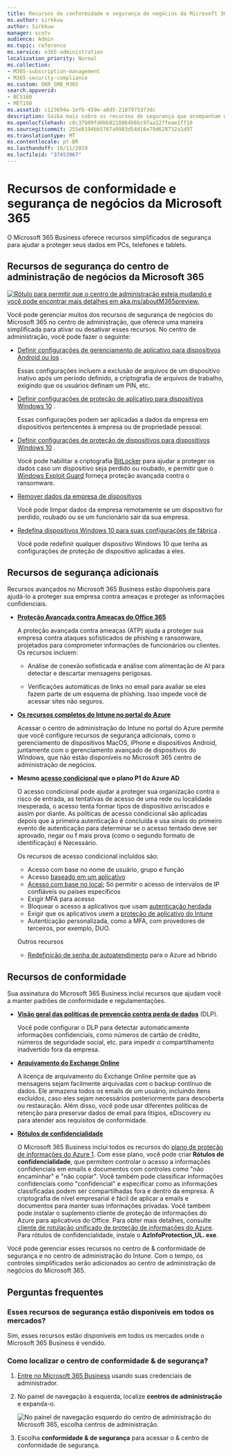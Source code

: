 ```yaml
---
title: Recursos de conformidade e segurança de negócios da Microsoft 365
ms.author: sirkkuw
author: Sirkkuw
manager: scotv
audience: Admin
ms.topic: reference
ms.service: o365-administration
localization_priority: Normal
ms.collection:
- M365-subscription-management
- M365-security-compliance
ms.custom: OKR_SMB_M365
search.appverid:
- BCS160
- MET150
ms.assetid: c123694a-1efb-459e-a8d5-2187975373dc
description: Saiba mais sobre os recursos de segurança que acompanham o Microsoft 365 Business.
ms.openlocfilehash: c0c37b09fd0bb0218864b6bc97aa127feae1ff16
ms.sourcegitcommit: 255e8194bb5767a9983d54d16e79d628732a1d97
ms.translationtype: MT
ms.contentlocale: pt-BR
ms.lasthandoff: 10/11/2019
ms.locfileid: "37453967"
---
```

# <a name="microsoft-365-business-security-and-compliance-features"></a>Recursos de conformidade e segurança de negócios da Microsoft 365

O Microsoft 365 Business oferece recursos simplificados de segurança para ajudar a proteger seus dados em PCs, telefones e tablets.
    
## <a name="microsoft-365-business-admin-center-security-features"></a>Recursos de segurança do centro de administração de negócios da Microsoft 365

[![Rótulo para permitir que o centro de administração esteja mudando e você pode encontrar mais detalhes em aka.ms/aboutM365preview.](media/m365admincenterchanging.png)](https://docs.microsoft.com/office365/admin/microsoft-365-admin-center-preview)

Você pode gerenciar muitos dos recursos de segurança de negócios do Microsoft 365 no centro de administração, que oferece uma maneira simplificada para ativar ou desativar esses recursos. No centro de administração, você pode fazer o seguinte:
  
  
- [Definir configurações de gerenciamento de aplicativo para dispositivos Android ou Ios](app-protection-settings-for-android-and-ios.md) . 
    
    Essas configurações incluem a exclusão de arquivos de um dispositivo inativo após um período definido, a criptografia de arquivos de trabalho, exigindo que os usuários definam um PIN, etc.
    
- [Definir configurações de proteção de aplicativo para dispositivos Windows 10](protection-settings-for-windows-10-devices.md) . 
    
    Essas configurações podem ser aplicadas a dados da empresa em dispositivos pertencentes à empresa ou de propriedade pessoal.
    
- [Definir configurações de proteção de dispositivos para dispositivos Windows 10](protection-settings-for-windows-10-pcs.md) . 
    
    Você pode habilitar a criptografia [BitLocker](https://go.microsoft.com/fwlink/p/?linkid=871405) para ajudar a proteger os dados caso um dispositivo seja perdido ou roubado, e permitir que o [Windows Exploit Guard](https://go.microsoft.com/fwlink/p/?linkid=871404) forneça proteção avançada contra o ransomware. 
    
- [Remover dados da empresa de dispositivos](remove-company-data.md)
    
    Você pode limpar dados da empresa remotamente se um dispositivo for perdido, roubado ou se um funcionário sair da sua empresa.
    
- [Redefina dispositivos Windows 10 para suas configurações de fábrica](reset-devices-to-factory-settings.md) . 
    
    Você pode redefinir qualquer dispositivo Windows 10 que tenha as configurações de proteção de dispositivo aplicadas a eles.
    
## <a name="additional-security-features"></a>Recursos de segurança adicionais 

Recursos avançados no Microsoft 365 Business estão disponíveis para ajudá-lo a proteger sua empresa contra ameaças e proteger as informações confidenciais.
  
- **[Proteção Avançada contra Ameaças do Office 365](https://support.office.com/article/e100fe7c-f2a1-4b7d-9e08-622330b83653)**
    
    A proteção avançada contra ameaças (ATP) ajuda a proteger sua empresa contra ataques sofisticados de phishing e ransomware, projetados para comprometer informações de funcionários ou clientes. Os recursos incluem:
    
  - Análise de conexão sofisticada e análise com alimentação de AI para detectar e descartar mensagens perigosas.
    
  - Verificações automáticas de links no email para avaliar se eles fazem parte de um esquema de phishing. Isso impede você de acessar sites não seguros.

- **[Os recursos completos do Intune no portal do Azure](https://go.microsoft.com/fwlink/p/?linkid=871403)**
    
    Acessar o centro de administração do Intune no portal do Azure permite que você configure recursos de segurança adicionais, como o gerenciamento de dispositivos MacOS, iPhone e dispositivos Android, juntamente com o gerenciamento avançado de dispositivos do Windows, que não estão disponíveis no Microsoft 365 centro de administração de negócios.
- **Mesmo [acesso condicional](https://docs.microsoft.com/en-us/azure/active-directory/conditional-access/overview) que o plano P1 do Azure AD**

    O acesso condicional pode ajudar a proteger sua organização contra o risco de entrada, as tentativas de acesso de uma rede ou localidade inesperada, o acesso tenta formar tipos de dispositivo arriscados e assim por diante. As políticas de acesso condicional são aplicadas depois que a primeira autenticação é concluída e usa sinais do primeiro evento de autenticação para determinar se o acesso tentado deve ser aprovado, negar ou f mais prova (como o segundo formato de identificação) é Necessário.

    Os recursos de acesso condicional incluídos são:

    - Acesso com base no nome de usuário, grupo e função
    - Acesso [baseado em um aplicativo](https://docs.microsoft.com/azure/active-directory/conditional-access/app-based-conditional-access) 
    - [Acesso com base no local](https://docs.microsoft.com/azure/active-directory/authentication/howto-registration-mfa-sspr-combined#conditional-access-policies-for-combined-registration);  Só permitir o acesso de intervalos de IP confiáveis ou países específicos 
    - Exigir MFA para acesso
    - Bloquear o acesso a aplicativos que usam [autenticação herdada](https://docs.microsoft.com/azure/active-directory/conditional-access/block-legacy-authentication)
    - Exigir que os aplicativos usem a [proteção de aplicativo do Intune](https://docs.microsoft.com/azure/active-directory/conditional-access/app-protection-based-conditional-access)
    - Autenticação personalizada, como a MFA, com provedores de terceiros, por exemplo, DUO.
   
    Outros recursos
    - [Redefinição de senha de autoatendimento](https://docs.microsoft.com/azure/active-directory/authentication/concept-sspr-customization) para o Azure ad híbrido
    
## <a name="compliance-features"></a>Recursos de conformidade

Sua assinatura do Microsoft 365 Business inclui recursos que ajudam você a manter padrões de conformidade e regulamentações.

- **[Visão geral das políticas de prevenção contra perda de dados](https://support.office.com/article/1966b2a7-d1e2-4d92-ab61-42efbb137f5e)** (DLP). 
    
    Você pode configurar o DLP para detectar automaticamente informações confidenciais, como números de cartão de crédito, números de seguridade social, etc. para impedir o compartilhamento inadvertido fora da empresa.
    
- **[Arquivamento do Exchange Online](https://products.office.com/exchange/microsoft-exchange-online-archiving-email)**
    
    A licença de arquivamento do Exchange Online permite que as mensagens sejam facilmente arquivadas com o backup contínuo de dados. Ele armazena todos os emails de um usuário, incluindo itens excluídos, caso eles sejam necessários posteriormente para descoberta ou restauração. Além disso, você pode usar diferentes políticas de retenção para preservar dados de email para litígios, eDiscovery ou para atender aos requisitos de conformidade.
    
- **[Rótulos de confidencialidade](https://docs.microsoft.com/microsoft-365/compliance/sensitivity-labels)**

   O Microsoft 365 Business inclui todos os recursos do [plano de proteção de informações do Azure 1](https://go.microsoft.com/fwlink/p/?linkid=871407). Com esse plano, você pode criar **Rótulos de confidencialidade**, que permitem controlar o acesso a informações confidenciais em emails e documentos com controles como "não encaminhar" e "não copiar". Você também pode classificar informações confidenciais como "confidencial" e especificar como as informações classificadas podem ser compartilhadas fora e dentro da empresa. A criptografia de nível empresarial é fácil de aplicar a emails e documentos para manter suas informações privadas. Você também pode instalar o suplemento cliente de proteção de informações do Azure para aplicativos do Office. Para obter mais detalhes, consulte [cliente de rotulação unificado de proteção de informações do Azure](https://docs.microsoft.com/azure/information-protection/rms-client/unifiedlabelingclient-version-release-history). Para rótulos de confidencialidade, instale o **AzInfoProtection_UL. exe**.

Você pode gerenciar esses recursos no centro de &amp; conformidade de segurança e no centro de administração do Intune. Com o tempo, os controles simplificados serão adicionados ao centro de administração de negócios do Microsoft 365.
  
    
## <a name="faq"></a>Perguntas frequentes

 ### <a name="are-these-security-features-available-in-all-markets"></a>Esses recursos de segurança estão disponíveis em todos os mercados?
  
Sim, esses recursos estão disponíveis em todos os mercados onde o Microsoft 365 Business é vendido.
  
### <a name="how-do-i-find-the-security-amp-compliance-center"></a>Como localizar o centro de conformidade &amp; de segurança?
  
1. [Entre no Microsoft 365 Business](https://portal.microsoft.com/) usando suas credenciais de administrador. 
    
2. No painel de navegação à esquerda, localize **centros de administração** e expanda-o. 
    
    ![No painel de navegação esquerdo do centro de administração do Microsoft 365, escolha centros de administração.](media/fa4484f8-c637-45fd-a7bd-bdb3abfd6c03.png)
  
3. Escolha **conformidade &amp; de segurança** para acessar o &amp; centro de conformidade de segurança.
